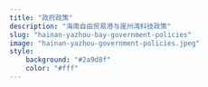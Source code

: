 ```yaml
---
title: "政府政策"
description: "海南自由贸易港与崖州湾科技政策"
slug: "hainan-yazhou-bay-government-policies"
image: "hainan-yazhou-government-policies.jpeg"
style:
    background: "#2a9d8f"
    color: "#fff"
---
```

